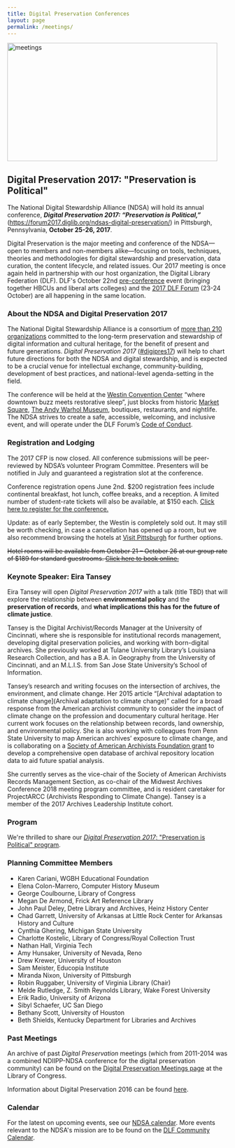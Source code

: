 ```yaml
---
title: Digital Preservation Conferences
layout: page
permalink: /meetings/
---
```

<img alt="meetings" width="480" height="270" src='{{ "/images/NDSA-DigitalPreservation-SiteBanner.png" | prepend: site.baseurl }}'>

## Digital Preservation 2017: "Preservation is Political"

The National Digital Stewardship Alliance (NDSA) will hold its annual conference, _**Digital Preservation 2017: “Preservation is Political,”**_ (https://forum2017.diglib.org/ndsas-digital-preservation/) in Pittsburgh, Pennsylvania, **October 25-26, 2017**.

Digital Preservation is the major meeting and conference of the NDSA—open to members and non-members alike—focusing on tools, techniques, theories and methodologies for digital stewardship and preservation, data curation, the content lifecycle, and related issues. Our 2017 meeting is once again held in partnership with our host organization, the Digital Library Federation (DLF). DLF's October 22nd [pre-conference](https://www.diglib.org/forums/2017forum/dlflac/) event (bringing together HBCUs and liberal arts colleges) and the [2017 DLF Forum](https://www.diglib.org/forums/2017forum/) (23-24 October) are all happening in the same location.


### About the NDSA and Digital Preservation 2017

The National Digital Stewardship Alliance is a consortium of [more than 210 organizations](http://ndsa.org/members-list/) committed to the long-term preservation and stewardship of digital information and cultural heritage, for the benefit of present and future generations. _Digital Preservation 2017_ ([#digipres17](https://twitter.com/search?q=%23digipres17&src=typd)) will help to chart future directions for both the NDSA and digital stewardship, and is expected to be a crucial venue for intellectual exchange, community-building, development of best practices, and national-level agenda-setting in the field.

The conference will be held at the [Westin Convention Center](http://www.westinpittsburgh.com/) “where downtown buzz meets restorative sleep”, just blocks from historic [Market Square](http://marketsquarepgh.com/), [The Andy Warhol Museum](http://www.warhol.org/), boutiques, restaurants, and nightlife. The NDSA strives to create a safe, accessible, welcoming, and inclusive event, and will operate under the DLF Forum’s [Code of Conduct](https://www.diglib.org/about/code-of-conduct/).


### Registration and Lodging

The 2017 CFP is now closed. All conference submissions will be peer-reviewed by NDSA’s volunteer Program Committee. Presenters will be notified in July and guaranteed a registration slot at the conference.

Conference registration opens June 2nd. $200 registration fees include continental breakfast, hot lunch, coffee breaks, and a reception. A limited number of student-rate tickets will also be available, at $150 each. [Click here to register for the conference.](https://www.conftool.pro/dlf2017/)

Update: as of early September, the Westin is completely sold out. It may still be worth checking, in case a cancellation has opened up a room, but we also recommend browsing the hotels at [Visit Pittsburgh](https://www.visitpittsburgh.com) for further options.

~~Hotel rooms will be available from October 21 – October 26 at our group rate of $189 for standard guestrooms. [Click here to book online.](https://www.starwoodmeeting.com/Book/dlf2017)~~

### Keynote Speaker: Eira Tansey

Eira Tansey will open _Digital Preservation 2017_  with a talk (title TBD) that will explore the relationship between **environmental policy** and the **preservation of records**, and **what implications this has for the future of climate justice**.

Tansey is the Digital Archivist/Records Manager at the University of Cincinnati, where she is responsible for institutional records management, developing digital preservation policies, and working with born-digital archives. She previously worked at Tulane University Library’s Louisiana Research Collection, and has a B.A. in Geography from the University of Cincinnati, and an M.L.I.S. from San Jose State University’s School of Information.

Tansey’s research and writing focuses on the intersection of archives, the environment, and climate change. Her 2015 article “[Archival adaptation to climate change](Archival adaptation to climate change)” called for a broad response from the American archivist community to consider the impact of climate change on the profession and documentary cultural heritage. Her current work focuses on the relationship between records, land ownership, and environmental policy. She is also working with colleagues from Penn State University to map American archives’ exposure to climate change, and is collaborating on a [Society of American Archivists Foundation grant](http://www2.archivists.org/news/2017/saa-foundation-awards-two-strategic-growth-grants) to develop a comprehensive open  database of archival repository location data to aid future spatial analysis.

She currently serves as the vice-chair of the Society of American Archivists Records Management Section, as co-chair of the Midwest Archives Conference 2018 meeting program committee, and is resident caretaker for ProjectARCC (Archivists Responding to Climate Change). Tansey is a member of the 2017 Archives Leadership Institute cohort.

### Program

We're thrilled to share our [_Digital Preservation 2017_: "Preservation is Political" program](https://dlfforum2017.sched.com/).

### Planning Committee Members

- Karen Cariani, WGBH Educational Foundation
- Elena	Colon-Marrero, Computer History Museum
- George Coulbourne, Library of Congress
- Megan	De Armond, Frick Art Reference Library
- John Paul Deley, Detre Library and Archives, Heinz History Center
- Chad Garrett, University of Arkansas at Little Rock Center for Arkansas History and Culture
- Cynthia	Ghering, Michigan State University
- Charlotte	Kostelic, Library of Congress/Royal Collection Trust
- Nathan Hall, Virginia Tech
- Amy	Hunsaker, University of Nevada, Reno
- Drew Krewer, University of Houston
- Sam	Meister, Educopia Institute
- Miranda	Nixon, University of Pittsburgh
- Robin Ruggaber, University of Virginia Library (Chair)
- Melde Rutledge, Z. Smith Reynolds Library, Wake Forest University
- Erik Radio, University of Arizona
- Sibyl Schaefer, UC San Diego
- Bethany Scott, University of Houston
- Beth Shields, Kentucky Department for Libraries and Archives

### Past Meetings

An archive of past *Digital Preservation* meetings (which from 2011-2014 was a combined NDIIPP-NDSA conference for the digital preservation community) can be found on the [Digital Preservation Meetings page](http://www.digitalpreservation.gov/meetings/) at the Library of Congress.

Information about Digital Preservation 2016 can be found [here](/digital-preservation-2016).

### Calendar

For the latest on upcoming events, see our [NDSA calendar](/calendar). More events relevant to the NDSA's mission are to be found on the [DLF Community Calendar](https://www.diglib.org/opportunities/calendar/).
